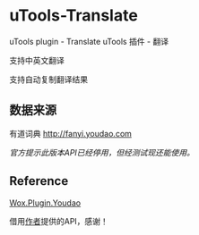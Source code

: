 # uTools-Translate

uTools plugin - Translate
uTools 插件 - 翻译

支持中英文翻译

支持自动复制翻译结果

## 数据来源

有道词典 http://fanyi.youdao.com

*官方提示此版本API已经停用，但经测试现还能使用。*

## Reference

[Wox.Plugin.Youdao](https://github.com/Wox-launcher/Wox.Plugin.Youdao)

借用[作者](https://github.com/bao-qian)提供的API，感谢！
